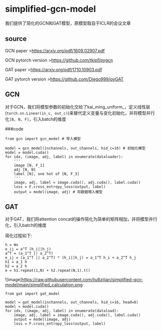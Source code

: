 # simplified-gcn-model
我们提供了简化的GCN和GAT模型，原模型取自于ICLR的会议文章
## source
GCN paper >https://arxiv.org/pdf/1609.02907.pdf

GCN pytorch version >https://github.com/tkipf/pygcn

GAT paper >https://arxiv.org/pdf/1710.10903.pdf

GAT pytorch version >https://github.com/Diego999/pyGAT

## GCN
对于GCN，我们将模型参数的初始化交给了kai_ming_uniform_，定义线性层(`torch.nn.Linear(in_c, out_c)`)来替代定义变量与变化初始化，并将模型并行化`[B, N, F]`，引入batch的维度

###code
```
from gcn import gcn_model # 导入模型

model = gcn_model(inchannels, out_channels, hid_c=16) # 初始化模型
model = model.cuda()
for idx, (image, adj, label) in enumerate(dataloader):
    '''
    image [N, F_1]
    adj [N, N]
    label [N], one hot of [N, F_3]
    '''
    image, adj, label = image.cuda(), adj.cuda(), label.cuda()
    loss = F.cross_entropy_loss(output, label)
    output = model(image, adj) # 将数据喂入模型
```
## GAT
对于GAT，我们将attention concat的操作简化为简单的矩阵相加，并将模型并行化，引入batch的维度

简化过程如下:
```
h = Wx
e_ij = a^T (h_i||h_j)
a^T = (a_1^T || a_2^T)
e_ij = (a_1^T || a_2^T) * (h_i||h_j) = a_1^T h_i + a_2^T h_j
h1 = a_1 h
h2 = a_2 h
e = h1.repeat(1,N) + h2.repeat(N,1).t()
```
![image]https://raw.githubusercontent.com/liu6zijian/simplified-gcn-model/main/simplified_calculation.png


```
from gat import gat_model

model = gat_model(inchannels, out_channels, hid_c=16, head=8)
model = model.cuda()
for idx, (image, adj, label) in enumerate(dataload):
    image, adj, label = image.cuda(), adj.cuda(), label.cuda()
    output = model(image, adj)
    loss = F.cross_entropy_loss(output, label)
```



